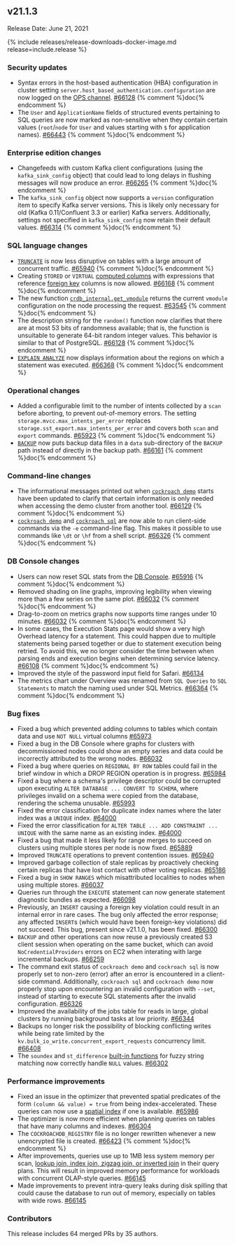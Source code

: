 ## v21.1.3

Release Date: June 21, 2021

{% include releases/release-downloads-docker-image.md release=include.release %}

<h3 id="v21-1-3-security-updates">Security updates</h3>

- Syntax errors in the host-based authentication (HBA) configuration in cluster setting `server.host_based_authentication.configuration` are now logged on the [OPS channel](../v21.1/logging.html). [#66128][#66128] {% comment %}doc{% endcomment %}
- The `User` and `ApplicationName` fields of structured events pertaining to SQL queries are now marked as non-sensitive when they contain certain values (`root`/`node` for `User` and values starting with `$` for application names). [#66443][#66443] {% comment %}doc{% endcomment %}

<h3 id="v21-1-3-enterprise-edition-changes">Enterprise edition changes</h3>

- Changefeeds with custom Kafka client configurations (using the `kafka_sink_config` object) that could lead to long delays in flushing messages will now produce an error. [#66265][#66265] {% comment %}doc{% endcomment %}
- The `kafka_sink_config` object now supports a `version` configuration item to specify Kafka server versions. This is likely only necessary for old (Kafka 0.11/Confluent 3.3 or earlier) Kafka servers. Additionally, settings not specified in `kafka_sink_config` now retain their default values. [#66314][#66314] {% comment %}doc{% endcomment %}

<h3 id="v21-1-3-sql-language-changes">SQL language changes</h3>

- [`TRUNCATE`](../v21.1/truncate.html) is now less disruptive on tables with a large amount of concurrent traffic. [#65940][#65940] {% comment %}doc{% endcomment %}
- Creating `STORED` or `VIRTUAL` [computed columns](../v21.1/computed-columns.html) with expressions that reference [foreign key](../v21.1/foreign-key.html) columns is now allowed. [#66168][#66168] {% comment %}doc{% endcomment %}
- The new function [`crdb_internal.get_vmodule`](../v21.1/functions-and-operators.html#system-info-functions) returns the current `vmodule` configuration on the node processing the request. [#63545][#63545] {% comment %}doc{% endcomment %}
- The description string for the `random()` function now clarifies that there are at most 53 bits of randomness available; that is, the function is unsuitable to generate 64-bit random integer values. This behavior is similar to that of PostgreSQL. [#66128][#66128] {% comment %}doc{% endcomment %}
- [`EXPLAIN ANALYZE`](../v21.1/explain-analyze.html) now displays information about the regions on which a statement was executed. [#66368][#66368] {% comment %}doc{% endcomment %}

<h3 id="v21-1-3-operational-changes">Operational changes</h3>

- Added a configurable limit to the number of intents collected by a `scan` before aborting, to prevent out-of-memory errors. The setting `storage.mvcc.max_intents_per_error` replaces `storage.sst_export.max_intents_per_error` and covers both `scan` and `export` commands. [#65923][#65923] {% comment %}doc{% endcomment %}
- [`BACKUP`](../v21.1/backup.html) now puts backup data files in a `data` sub-directory of the `BACKUP` path instead of directly in the backup path. [#66161][#66161] {% comment %}doc{% endcomment %}

<h3 id="v21-1-3-command-line-changes">Command-line changes</h3>

- The informational messages printed out when [`cockroach demo`](../v21.1/cockroach-demo.html) starts have been updated to clarify that certain information is only needed when accessing the demo cluster from another tool. [#66129][#66129] {% comment %}doc{% endcomment %}
- [`cockroach demo`](../v21.1/cockroach-demo.html) and [`cockroach sql`](../v21.1/cockroach-sql.html) are now able to run client-side commands via the `-e` command-line flag. This makes it possible to use commands like `\dt` or `\hf` from a shell script. [#66326][#66326] {% comment %}doc{% endcomment %}

<h3 id="v21-1-3-db-console-changes">DB Console changes</h3>

- Users can now reset SQL stats from the [DB Console](../v21.1/ui-overview.html). [#65916][#65916] {% comment %}doc{% endcomment %}
- Removed shading on line graphs, improving legibility when viewing more than a few series on the same plot. [#66032][#66032] {% comment %}doc{% endcomment %}
- Drag-to-zoom on metrics graphs now supports time ranges under 10 minutes. [#66032][#66032] {% comment %}doc{% endcomment %}
- In some cases, the Execution Stats page would show a very high Overhead latency for a statement. This could happen due to multiple statements being parsed together or due to statement execution being retried. To avoid this, we no longer consider the time between when parsing ends and execution begins when determining service latency. [#66108][#66108] {% comment %}doc{% endcomment %}
- Improved the style of the password input field for Safari. [#66134][#66134]
- The metrics chart under Overview was renamed from `SQL Queries` to `SQL Statements` to match the naming used under SQL Metrics. [#66364][#66364] {% comment %}doc{% endcomment %}

<h3 id="v21-1-3-bug-fixes">Bug fixes</h3>

- Fixed a bug which prevented adding columns to tables which contain data and use `NOT NULL` virtual columns [#65973][#65973]
- Fixed a bug in the DB Console where graphs for clusters with decommissioned nodes could show an empty series and data could be incorrectly attributed to the wrong nodes. [#66032][#66032]
- Fixed a bug where queries on `REGIONAL BY ROW` tables could fail in the brief window in which a DROP REGION operation is in progress. [#65984][#65984]
- Fixed a bug where a schema's privilege descriptor could be corrupted upon executing `ALTER DATABASE ... CONVERT TO SCHEMA`, where privileges invalid on a schema were copied from the database, rendering the schema unusable. [#65993][#65993]
- Fixed the error classification for duplicate index names where the later index was a `UNIQUE` index. [#64000][#64000]
- Fixed the error classification for `ALTER TABLE ... ADD CONSTRAINT ... UNIQUE` with the same name as an existing index. [#64000][#64000]
- Fixed a bug that made it less likely for range merges to succeed on clusters using multiple stores per node is now fixed. [#65889][#65889]
- Improved `TRUNCATE` operations to prevent contention issues. [#65940][#65940]
- Improved garbage collection of stale replicas by proactively checking certain replicas that have lost contact with other voting replicas. [#65186][#65186]
- Fixed a bug in `SHOW RANGES` which misattributed localities to nodes when using multiple stores. [#66037][#66037]
- Queries run through the `EXECUTE` statement can now generate statement diagnostic bundles as expected. [#66098][#66098]
- Previously, an `INSERT` causing a foreign key violation could result in an internal error in rare cases. The bug only affected the error response; any affected `INSERT`s (which would have been foreign-key violations) did not succeed. This bug, present since v21.1.0, has been fixed. [#66300][#66300]
- `BACKUP` and other operations can now reuse a previously created S3 client session when operating on the same bucket, which can avoid `NoCredentialProviders` errors on EC2 when interating with large incremental backups. [#66259][#66259]
- The command exit status of `cockroach demo` and `cockroach sql` is now properly set to non-zero (error) after an error is encountered in a client-side command. Additionally, `cockroach sql` and `cockroach demo` now properly stop upon encountering an invalid configuration with `--set`, instead of starting to execute SQL statements after the invalid configuration. [#66326][#66326]
- Improved the availability of the jobs table for reads in large, global clusters by running background tasks at low priority. [#66344][#66344]
- Backups no longer risk the possibility of blocking conflicting writes while being rate limited by the `kv.bulk_io_write.concurrent_export_requests` concurrency limit. [#66408][#66408]
- The `soundex` and `st_difference` [built-in functions](../v21.1/functions-and-operators.html#built-in-functions) for fuzzy string matching now correctly handle `NULL` values. [#66302][#66302]

<h3 id="v21-1-3-performance-improvements">Performance improvements</h3>

- Fixed an issue in the optimizer that prevented spatial predicates of the form `(column && value) = true` from being index-accelerated. These queries can now use a [spatial index](../v21.1/spatial-indexes.html) if one is available. [#65986][#65986]
- The optimizer is now more efficient when planning queries on tables that have many columns and indexes. [#66304][#66304]
- The `COCKROACHDB_REGISTRY` file is no longer rewritten whenever a new unencrypted file is created. [#66423][#66423] {% comment %}doc{% endcomment %}
- After improvements, queries use up to 1MB less system memory per scan, [lookup join, index join, zigzag join, or inverted join](../v21.1/joins.html) in their query plans. This will result in improved memory performance for workloads with concurrent OLAP-style queries. [#66145][#66145]
- Made improvements to prevent intra-query leaks during disk spilling that could cause the database to run out of memory, especially on tables with wide rows. [#66145][#66145]

<h3 id="v21-1-3-contributors">Contributors</h3>

This release includes 64 merged PRs by 35 authors.


[#63545]: https://github.com/cockroachdb/cockroach/pull/63545
[#64000]: https://github.com/cockroachdb/cockroach/pull/64000
[#65186]: https://github.com/cockroachdb/cockroach/pull/65186
[#65889]: https://github.com/cockroachdb/cockroach/pull/65889
[#65916]: https://github.com/cockroachdb/cockroach/pull/65916
[#65923]: https://github.com/cockroachdb/cockroach/pull/65923
[#65940]: https://github.com/cockroachdb/cockroach/pull/65940
[#65973]: https://github.com/cockroachdb/cockroach/pull/65973
[#65984]: https://github.com/cockroachdb/cockroach/pull/65984
[#65986]: https://github.com/cockroachdb/cockroach/pull/65986
[#65993]: https://github.com/cockroachdb/cockroach/pull/65993
[#66022]: https://github.com/cockroachdb/cockroach/pull/66022
[#66032]: https://github.com/cockroachdb/cockroach/pull/66032
[#66037]: https://github.com/cockroachdb/cockroach/pull/66037
[#66098]: https://github.com/cockroachdb/cockroach/pull/66098
[#66108]: https://github.com/cockroachdb/cockroach/pull/66108
[#66128]: https://github.com/cockroachdb/cockroach/pull/66128
[#66129]: https://github.com/cockroachdb/cockroach/pull/66129
[#66134]: https://github.com/cockroachdb/cockroach/pull/66134
[#66145]: https://github.com/cockroachdb/cockroach/pull/66145
[#66161]: https://github.com/cockroachdb/cockroach/pull/66161
[#66168]: https://github.com/cockroachdb/cockroach/pull/66168
[#66259]: https://github.com/cockroachdb/cockroach/pull/66259
[#66265]: https://github.com/cockroachdb/cockroach/pull/66265
[#66300]: https://github.com/cockroachdb/cockroach/pull/66300
[#66302]: https://github.com/cockroachdb/cockroach/pull/66302
[#66304]: https://github.com/cockroachdb/cockroach/pull/66304
[#66314]: https://github.com/cockroachdb/cockroach/pull/66314
[#66326]: https://github.com/cockroachdb/cockroach/pull/66326
[#66344]: https://github.com/cockroachdb/cockroach/pull/66344
[#66364]: https://github.com/cockroachdb/cockroach/pull/66364
[#66368]: https://github.com/cockroachdb/cockroach/pull/66368
[#66408]: https://github.com/cockroachdb/cockroach/pull/66408
[#66423]: https://github.com/cockroachdb/cockroach/pull/66423
[#66443]: https://github.com/cockroachdb/cockroach/pull/66443
[#66453]: https://github.com/cockroachdb/cockroach/pull/66453
[#66508]: https://github.com/cockroachdb/cockroach/pull/66508
[25c3d10a0]: https://github.com/cockroachdb/cockroach/commit/25c3d10a0
